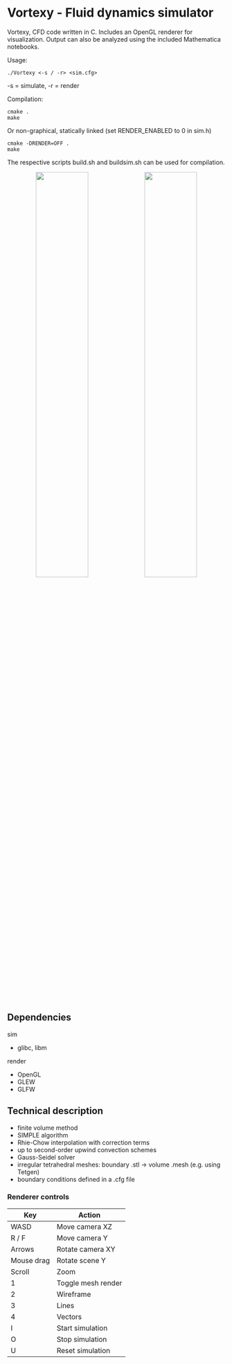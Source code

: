 # Vortexy - Fluid dynamics simulator

Vortexy, CFD code written in C. Includes an OpenGL renderer for visualization. Output can also be analyzed using the included Mathematica notebooks.

Usage:

```
./Vortexy <-s / -r> <sim.cfg>
```
-s = simulate, -r = render

Compilation:

```
cmake .
make
```

Or non-graphical, statically linked (set RENDER_ENABLED to 0 in sim.h)

```
cmake -DRENDER=OFF .
make
```

The respective scripts build.sh and buildsim.sh can be used for compilation.

<p align="middle">
  <img src="https://user-images.githubusercontent.com/12766039/109259406-ce395c00-7804-11eb-9f96-ba6f32aa5e1b.png" width="49%" />
  <img src="https://user-images.githubusercontent.com/12766039/109259469-f1640b80-7804-11eb-9deb-fc93af566ffc.png" width="49%" />
</p>

## Dependencies

sim
- glibc, libm

render
- OpenGL
- GLEW
- GLFW

## Technical description

- finite volume method
- SIMPLE algorithm
- Rhie-Chow interpolation with correction terms
- up to second-order upwind convection schemes
- Gauss-Seidel solver
- irregular tetrahedral meshes: boundary .stl -> volume .mesh (e.g. using Tetgen)
- boundary conditions defined in a .cfg file

### Renderer controls

| Key | Action |
| --- | ------ |
| WASD | Move camera XZ |
| R / F | Move camera Y |
| Arrows | Rotate camera XY |
| Mouse drag | Rotate scene Y |
| Scroll | Zoom |
| 1 | Toggle mesh render |
| 2 | Wireframe |
| 3 | Lines |
| 4 | Vectors |
| I | Start simulation |
| O | Stop simulation |
| U | Reset simulation |
